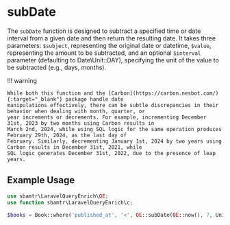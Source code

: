 # subDate

The `subDate` function is designed to subtract a specified time or date interval from a given date and then return the
resulting date. It takes three parameters: `$subject`, representing the original date or datetime, `$value`,
representing the amount to be subtracted, and an optional `$interval` parameter (defaulting to Date\Unit::DAY),
specifying the unit of the value to be subtracted (e.g., days, months).

!!! warning

    While both this function and the [Carbon](https://carbon.nesbot.com/){:target="_blank"} package handle date
    manipulations effectively, there can be subtle discrepancies in their behavior when dealing with month, quarter, or
    year increments or decrements. For example, incrementing December 31st, 2023 by two months using Carbon results in
    March 2nd, 2024, while using SQL logic for the same operation produces February 29th, 2024, as the last day of
    February. Similarly, decrementing January 1st, 2024 by two years using Carbon results in December 31st, 2021, while
    SQL logic generates December 31st, 2022, due to the presence of leap years.

## Example Usage

```php
use sbamtr\LaravelQueryEnrich\QE;
use function sbamtr\LaravelQueryEnrich\c;

$books = Book::where('published_at', '<', QE::subDate(QE::now(), 7, Unit::DAY));
```
